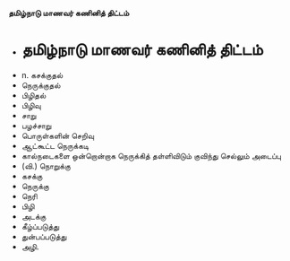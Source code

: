 **தமிழ்நாடு மாணவர் கணினித் திட்டம்**
- # தமிழ்நாடு மாணவர் கணினித் திட்டம்
- n. கசக்குதல்
- நெருக்குதல்
- பிழிதல்
- பிழிவு
- சாறு
- பழச்சாறு
- பொருள்களின் செறிவு
- ஆட்கூட்ட நெருக்கடி
- கால்நடைகளை ஒன்றொன்றாக நெருக்கித் தள்ளிவிடும் குவிந்து செல்லும் அடைப்பு
- (வி.) நொறுக்கு
- கசக்கு
- நெருக்கு
- நெரி
- பிழி
- அடக்கு
- கீழ்ப்படுத்து
- துன்பப்படுத்து
- அழி.

